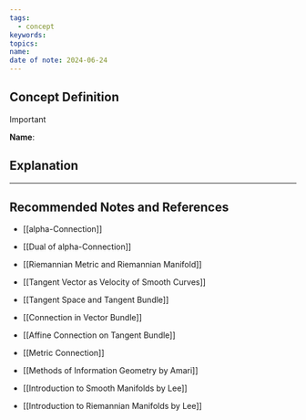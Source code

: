 ```yaml
---
tags:
  - concept
keywords: 
topics: 
name: 
date of note: 2024-06-24
---
```


## Concept Definition

>[!important]
>**Name**: 



## Explanation





-----------
##  Recommended Notes and References


- [[alpha-Connection]]
- [[Dual of alpha-Connection]]

- [[Riemannian Metric and Riemannian Manifold]]

- [[Tangent Vector as Velocity of Smooth Curves]]
- [[Tangent Space and Tangent Bundle]]

- [[Connection in Vector Bundle]]
- [[Affine Connection on Tangent Bundle]]


- [[Metric Connection]]




- [[Methods of Information Geometry by Amari]]
- [[Introduction to Smooth Manifolds by Lee]]
- [[Introduction to Riemannian Manifolds by Lee]]

